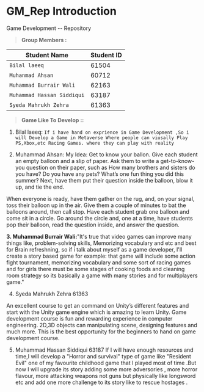 # GM_Rep  __Introduction__
Game Development -- Repository  



>**Group Members :**
 

| Student Name     | Student ID    
| ------------- | ------------- |
| `Bilal laeeq`        | 61504     |
| `Muhanmad Ahsan`         | 60712   |
| `Muhammad Burrair Wali`        | 62163  |
| `Muhammad Hassan Siddiqui`         | 63187  |
| `Syeda Mahrukh Zehra`    | 61363 |
>**Game Like To Develop ::**

1. Bilal laeeq:
   `If i have hand on exprience in Game Development ,So i will Develop a Game in Metaverse Where people can viusally Play PS,Xbox,etc Racing Games.
   where they can play with reality `



2. Muhammad Ahsan: My Idea: Get to know your ballon. Give each student an empty balloon and a slip of paper. Ask them to write a get-to-know-you question on their paper, such as How many brothers and sisters do you have? Do you have any pets? What’s one fun thing you did this summer? Next, have them put their question inside the balloon, blow it up, and tie the end.

When everyone is ready, have them gather on the rug, and, on your signal, toss their balloon up in the air. Give them a couple of minutes to bat the balloons around, then call stop. Have each student grab one balloon and come sit in a circle. Go around the circle and, one at a time, have students pop their balloon, read the question inside, and answer the question.






**3. Muhammad Burrair Wali:**"It's true that video games can improve many things like, problem-solving skills, Memorizing vocabulary and etc and best for Brain         refreshning, so if i talk about myself as a game developer, I'll create a story based game for example: that game will include some       action fight tournament, memorizing vocabulary and some sort of racing games and for girls there must be some stages of cooking foods     and cleaning room strategy so its basically a game with many stories and for multiplayers game."




4. Syeda Mahrukh Zehra 61363

An excellent course to get an command on Unity’s different features and start with the Unity game engine which is amazing to learn Unity. Game development course is fun and rewarding experience in computer engineering. 2D,3D objects can manipulating scene, designing features and much more. This is the best opportunity for the beginners to hand on game development course.

5. Muhammad Hassan Siddiqui 63187
If I will have enough resources and time,I will develop a "Horror and survival" type of game like "Resident Evil" one of my favourite childhood game that I played most of time 
.But now I will upgrade its story adding some more adversories , more horror flavour, more attacking weapons not guns but physically like longsword etc and add one more challenge to its story like to rescue hostages .
